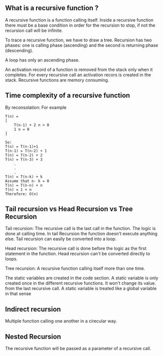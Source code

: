 ## What is a recursive function ?
A recursive function is a function calling itself. Inside a recursive function there must be a base condition in order for the recursion to stop, if not the recursion call will be infinite.

To trace a recursive function, we have to draw a tree.
Recursion has two phases: one is calling phase (ascending) and the second is returning phase (descending).

A loop has only an ascending phase.

An activation record of a function is removed from the stack only when it completes. For every recursive call an activation recors is created in the stack. Recursive functions are memory consuming.

## Time complexity of a recursive function
By reconsolation:
    For example

    T(n) = 
    [
        T(n-1) + 2 n > 0
        1 n = 0
    ] 

    So:
    T(n) = T(n-1)+1
    T(n-1) = T(n-2) + 1
    T(n) = T(n-2) + 2
    T(n) = T(n-3) + 3
        .
        .
        .
    T(n) = T(n-k) + k
    Assume that n- k = 0
    T(n) = T(n-n) + n
    T(n) = 1 + n
    Therefore: O(n)

## Tail recursion vs Head Recursion vs Tree Recursion
Tail recursion: The recursive call is the last call in the function. The logic is done at calling time.
In tail Recursion the function doesn't execute anything else. Tail recursion can easily be converted into a loop.

Head recursion: The recursive call is done before the logic as the first statement in the function. Head recursion can't be converted directly to loops.

Tree recursion: A recursive function calling itself more than one time.

The static variables are created in the code section. A static variable is only created once in the different recursive functions.
It won't change its value. from the last recursive call. A static variable is treated like a global variable in that sense

## Indirect recursion
Multiple function calling one another in a cirecular way.

## Nested Recursion
The recursive function will be passed as a parameter of a recursive call.